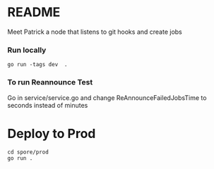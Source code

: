 # README #

Meet Patrick a node that listens to git hooks and create jobs

### Run locally
```shell
go run -tags dev  .
```
### To run Reannounce Test
Go in service/service.go and change ReAnnounceFailedJobsTime to seconds instead of minutes

# Deploy to Prod
```
cd spore/prod
go run .
```